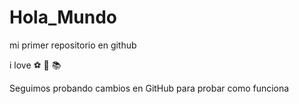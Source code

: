 # Hola_Mundo

mi primer repositorio en github

i love ⚽ 🎥 📚

Seguimos probando cambios en GitHub para probar como funciona
